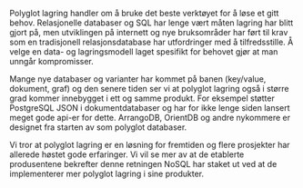 Polyglot lagring handler om å bruke det beste verktøyet for å løse et gitt behov. Relasjonelle databaser og SQL har lenge vært måten lagring har blitt gjort på, men utviklingen på internett og nye bruksområder har ført til krav som en tradisjonell relasjonsdatabase har utfordringer med å tilfredsstille.  Å velge en data- og lagringsmodell laget spesifikt for behovet gjør at man unngår kompromisser.

Mange nye databaser og varianter har kommet på banen (key/value, dokument, graf) og den senere tiden ser vi at polyglot lagring også i større grad kommer innebygget i ett og samme produkt. For eksempel støtter PostgreSQL JSON i dokumentdatabaser og har for ikke lenge siden lansert meget gode api-er for dette. ArrangoDB, OrientDB og andre nykommere er designet fra starten av som polyglot databaser.

Vi tror at polyglot lagring er en løsning for fremtiden og flere prosjekter har allerede høstet gode erfaringer. Vi vil se mer av at de etablerte produsentene bekrefter denne retningen NoSQL har staket ut ved at de implementerer mer polyglot lagring i sine produkter.